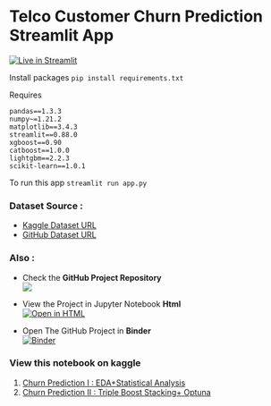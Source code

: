 # Telco Customer Churn Prediction Streamlit App
[![Live in Streamlit](https://static.streamlit.io/badges/streamlit_badge_black_white.svg)](https://share.streamlit.io//ahmedshahriar/Telco-Customer-Churn-Prediction-Streamlit-App/main/app.py)

Install packages `pip install requirements.txt`

Requires
```
pandas==1.3.3
numpy~=1.21.2
matplotlib==3.4.3
streamlit==0.88.0
xgboost==0.90
catboost==1.0.0
lightgbm==2.2.3
scikit-learn==1.0.1
```

To run this app `streamlit run app.py`


### Dataset Source :

* [Kaggle Dataset URL](https://www.kaggle.com/blastchar/telco-customer-churn)
* [GitHub Dataset URL](https://github.com/IBM/telco-customer-churn-on-icp4d/tree/master/data)

### Also : 
* Check the **GitHub Project Repository**\
[![](https://img.shields.io/badge/Customer%20Churn%20Prediction-GitHub-100000?logo=github&logoColor=white)](https://github.com/ahmedshahriar/Customer-Churn-Prediction)


* View the Project in Jupyter Notebook **Html**\
[![Open in HTML](https://img.shields.io/badge/Html-Open%20Notebook-blue?logo=HTML5)](https://nbviewer.org/github/ahmedshahriar/Customer-Churn-Prediction/blob/main/Telco-Customer-Churn-Prediction.html) 


* Open The GitHub Project in **Binder**\
[![Binder](https://mybinder.org/badge_logo.svg)](https://mybinder.org/v2/gh/ahmedshahriar/Customer-Churn-Prediction/main)

  
### View this notebook on kaggle

1. [Churn Prediction I : EDA+Statistical Analysis](https://www.kaggle.com/ahmedshahriarsakib/churn-prediction-i-eda-statistical-analysis)
2. [Churn Prediction II : Triple Boost Stacking+  Optuna](https://www.kaggle.com/ahmedshahriarsakib/churn-prediction-ii-triple-boost-stacking-optuna)